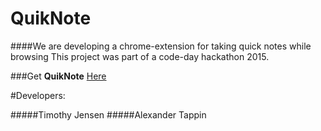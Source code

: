 # QuikNote
####We are developing a chrome-extension for taking quick notes while browsing
This project was part of a code-day hackathon 2015.

###Get **QuikNote** [Here](https://chrome.google.com/webstore/detail/quiknote/nbijklfkmenbjalgnjaeljihokelafmc)

#Developers:

#####Timothy Jensen
#####Alexander Tappin
